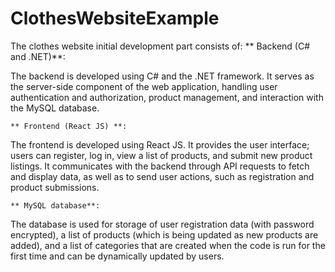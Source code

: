 # ClothesWebsiteExample

The clothes website initial development part consists of:
    **  Backend (C\# and .NET)**:

The backend is developed using C\# and the .NET framework. It serves as the server-side component of the web application, handling user authentication and authorization, product management, and interaction with the MySQL database.

    ** Frontend (React JS) **:

The frontend is developed using React JS. It provides the user interface; users can register, log in, view a list of products, and submit new product listings. It communicates with the backend through API requests to fetch and display data, as well as to send user actions, such as registration and product submissions.

    ** MySQL database**:

The database is used for storage of user registration data (with password encrypted), a list of products (which is being updated as new products are added), and a list of categories that are created when the code is run for the first time and can be dynamically updated by users.

